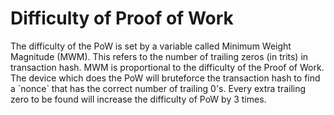 # Difficulty of Proof of Work

The difficulty of the PoW is set by a variable called Minimum Weight Magnitude (MWM). This refers to the number of trailing zeros (in trits) in transaction hash. MWM is proportional to the difficulty of the Proof of Work. The device which does the PoW will bruteforce the transaction hash to find a \`nonce\` that has the correct number of trailing 0's. Every extra trailing zero to be found will increase the difficulty of PoW by 3 times.